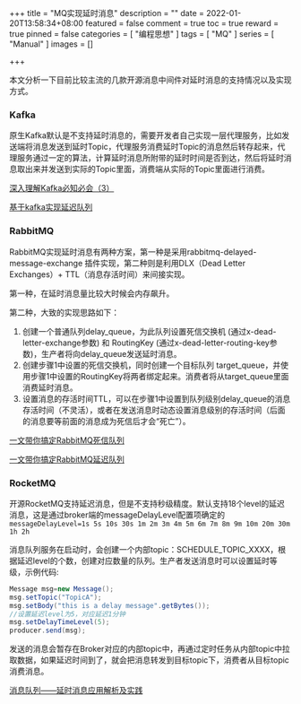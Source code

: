 +++
title = "MQ实现延时消息"
description = ""
date = 2022-01-20T13:58:34+08:00
featured = false
comment = true
toc = true
reward = true
pinned = false
categories = [
  "编程思想"
]
tags = [
  "MQ"
]
series = [
  "Manual"
]
images = []

+++

本文分析一下目前比较主流的几款开源消息中间件对延时消息的支持情况以及实现方式。

<!--more-->

### Kafka

原生Kafka默认是不支持延时消息的，需要开发者自己实现一层代理服务，比如发送端将消息发送到延时Topic，代理服务消费延时Topic的消息然后转存起来，代理服务通过一定的算法，计算延时消息所附带的延时时间是否到达，然后将延时消息取出来并发送到实际的Topic里面，消费端从实际的Topic里面进行消费。

[深入理解Kafka必知必会（3）](https://www.luozhiyun.com/archives/58)

[基于kafka实现延迟队列](https://zhuanlan.zhihu.com/p/365802989)

### RabbitMQ

RabbitMQ实现延时消息有两种方案，第一种是采用rabbitmq-delayed-message-exchange 插件实现，第二种则是利用DLX（Dead Letter Exchanges）+ TTL（消息存活时间）来间接实现。

第一种，在延时消息量比较大时候会内存飙升。

第二种，大致的实现思路如下：

1. 创建一个普通队列delay_queue，为此队列设置死信交换机 (通过x-dead-letter-exchange参数) 和 RoutingKey (通过x-dead-letter-routing-key参数)，生产者将向delay_queue发送延时消息。
2. 创建步骤1中设置的死信交换机，同时创建一个目标队列 target_queue，并使用步骤1中设置的RoutingKey将两者绑定起来。消费者将从target_queue里面消费延时消息。
3. 设置消息的存活时间TTL，可以在步骤1中设置到队列级别delay_queue的消息存活时间（不灵活），或者在发送消息时动态设置消息级别的存活时间（后面的消息要等前面的消息成为死信后才会“死亡”）。

[一文带你搞定RabbitMQ死信队列](https://www.cnblogs.com/mfrank/p/11184929.html)

[一文带你搞定RabbitMQ延迟队列](https://www.cnblogs.com/mfrank/p/11260355.html)

### RocketMQ

开源RocketMQ支持延迟消息，但是不支持秒级精度。默认支持18个level的延迟消息，这是通过broker端的messageDelayLevel配置项确定的
`messageDelayLevel=1s 5s 10s 30s 1m 2m 3m 4m 5m 6m 7m 8m 9m 10m 20m 30m 1h 2h`

消息队列服务在启动时，会创建一个内部topic：SCHEDULE_TOPIC_XXXX，根据延迟level的个数，创建对应数量的队列。生产者发送消息时可以设置延时等级，示例代码:

```java
Message msg=new Message();
msg.setTopic("TopicA");
msg.setBody("this is a delay message".getBytes());
//设置延迟level为5，对应延迟1分钟
msg.setDelayTimeLevel(5);
producer.send(msg);
```

发送的消息会暂存在Broker对应的内部topic中，再通过定时任务从内部topic中拉取数据，如果延迟时间到了，就会把消息转发到目标topic下，消费者从目标topic消费消息。

[消息队列——延时消息应用解析及实践](https://developer.aliyun.com/article/780050)
